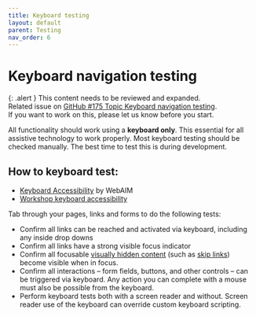 ```yaml
---
title: Keyboard testing
layout: default
parent: Testing
nav_order: 6
---
```


# Keyboard navigation testing

{: .alert }
This content needs to be reviewed and expanded.  
Related issue on [GitHub #175 Topic Keyboard navigation testing](https://github.com/wpaccessibility/wp-a11y-docs/issues/175).    
If you want to work on this, please let us know before you start.

All functionality should work using a **keyboard only**. This essential for all assistive technology to work properly. Most keyboard testing should be checked manually. The best time to test this is during development.

## How to keyboard test:

- [Keyboard Accessibility](https://webaim.org/techniques/keyboard/) by WebAIM
- [Workshop keyboard accessibility](http://rianrietveld.com/2016/05/10/keyboard/)

Tab through your pages, links and forms to do the following tests:

- Confirm all links can be reached and activated via keyboard, including any inside drop downs
- Confirm all links have a strong visible focus indicator
- Confirm all focusable [visually hidden content](https://make.wordpress.org/accessibility/handbook/best-practices/markup/the-css-class-screen-reader-text/) (such as [skip links](https://make.wordpress.org/accessibility/handbook/best-practices/markup/skip-links/)) become visible when in focus.
- Confirm all interactions – form fields, buttons, and other controls – can be triggered via keyboard. Any action you can complete with a mouse must also be possible from the keyboard.
- Perform keyboard tests both with a screen reader and without. Screen reader use of the keyboard can override custom keyboard scripting.



